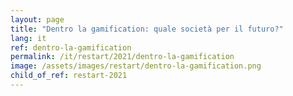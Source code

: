 ```yaml
---
layout: page
title: "Dentro la gamification: quale società per il futuro?"
lang: it
ref: dentro-la-gamification
permalink: /it/restart/2021/dentro-la-gamification
image: /assets/images/restart/dentro-la-gamification.png
child_of_ref: restart-2021
---
```

